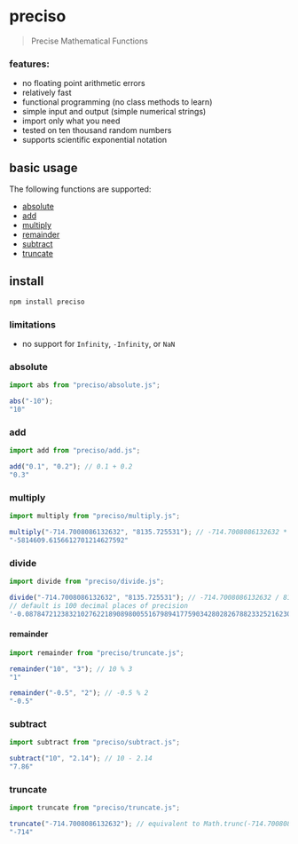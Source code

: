 # preciso
> Precise Mathematical Functions

### features:
- no floating point arithmetic errors
- relatively fast
- functional programming (no class methods to learn)
- simple input and output (simple numerical strings)
- import only what you need
- tested on ten thousand random numbers
- supports scientific exponential notation

## basic usage
The following functions are supported:
- [absolute](#absolute)
- [add](#add)
- [multiply](#multiply)
- [remainder](#remainder)
- [subtract](#subtract)
- [truncate](#truncate)

## install
```bash
npm install preciso
```

### limitations
- no support for `Infinity`, `-Infinity`, or `NaN`

### absolute
```js
import abs from "preciso/absolute.js";

abs("-10");
"10"
```

### add
```js
import add from "preciso/add.js";

add("0.1", "0.2"); // 0.1 + 0.2
"0.3"
```

### multiply
```js
import multiply from "preciso/multiply.js";

multiply("-714.7008086132632", "8135.725531"); // -714.7008086132632 * 8135.725531
"-5814609.6156612701214627592"
``` 

### divide
```js
import divide from "preciso/divide.js";

divide("-714.7008086132632", "8135.725531"); // -714.7008086132632 / 8135.725531
// default is 100 decimal places of precision
'-0.0878472123832102762218908980055167989417759034280282678823325216230183564682007707223868489179001533'
```

#### remainder
```js
import remainder from "preciso/truncate.js";

remainder("10", "3"); // 10 % 3
"1"

remainder("-0.5", "2"); // -0.5 % 2
"-0.5"
```

### subtract
```js
import subtract from "preciso/subtract.js";

subtract("10", "2.14"); // 10 - 2.14
"7.86"
```

### truncate
```js
import truncate from "preciso/truncate.js";

truncate("-714.7008086132632"); // equivalent to Math.trunc(-714.7008086132632)
"-714"
```
